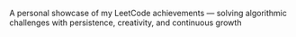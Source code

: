 A personal showcase of my LeetCode achievements — solving algorithmic challenges with persistence, creativity, and continuous growth
